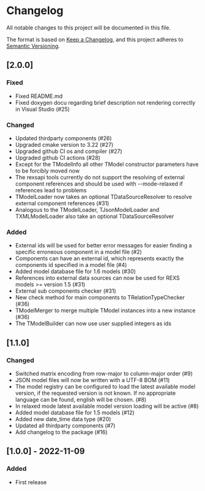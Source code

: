 # Changelog

All notable changes to this project will be documented in this file.

The format is based on [Keep a Changelog](https://keepachangelog.com/en/1.0.0/),
and this project adheres to [Semantic Versioning](https://semver.org/spec/v2.0.0.html).

## [2.0.0]

### Fixed

- Fixed README.md
- Fixed doxygen docu regarding brief description not rendering correctly in Visual Studio (#25)

### Changed

- Updated thirdparty components (#26)
- Upgraded cmake version to 3.22 (#27)
- Upgraded github CI os and compiler (#27)
- Upgraded github CI actions (#28)
- Except for the TModelInfo all other TModel constructor parameters have to be forcibly moved now
- The rexsapi tools currently do not support the resolving of external component references and should be
  used with --mode-relaxed if references lead to problems
- TModelLoader now takes an optional TDataSourceResolver to resolve external component references (#31)
- Analogous to the TModelLoader, TJsonModelLoader and TXMLModelLoader also take an optional TDataSourceResolver

### Added

- External ids will be used for better error messages for easier finding a specific erroneous component in a 
  model file (#2)
- Components can have an external id, which represents exactly the components id specified in a model file (#4)
- Added model database file for 1.6 models (#30)
- References into external data sources can now be used for REXS models >= version 1.5 (#31)
- External sub components checker (#31)
- New check method for main components to TRelationTypeChecker (#36)
- TModelMerger to merge multiple TModel instances into a new instance (#36)
- The TModelBuilder can now use user supplied integers as ids

## [1.1.0]

### Changed

- Switched matrix encoding from row-major to column-major order (#9)
- JSON model files will now be written with a UTF-8 BOM (#11)
- The model registry can be configured to load the latest available model version, if the requested version is not
  known. If no appropriate language can be found, english will be chosen. (#8)
- In relaxed mode latest available model version loading will be active (#8)
- Added model database file for 1.5 models (#12)
- Added new date_time data type (#20)
- Updated all thirdparty components (#7)
- Add changelog to the package (#16)

## [1.0.0] - 2022-11-09

### Added

- First release
